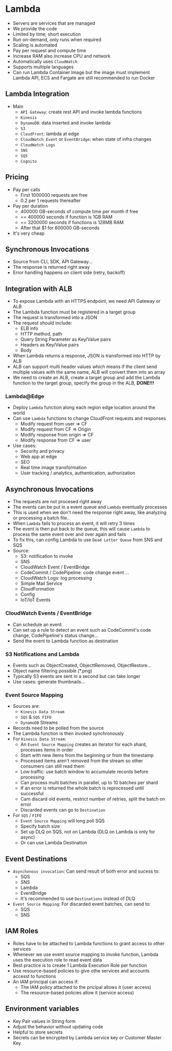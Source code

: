 # Lambda

- Servers are services that are managed
- We provide the code
- Limited by time, short execution
- Run on-demand, only runs when required
- Scaling is automated
- Pay per request and compute time
- Increase RAM also increase CPU and network
- Automatically uses `CloudWatch`
- Supports multiple languages
- Can run Lambda Container Image but the image must implement Lambda API, ECS and Fargate are still recommended to run Docker
## Lambda Integration
- Main
  - `API Gateway`: create rest API and invoke lambda functions
  - `Kinesis`
  - `DynamoDB`: data inserted and invoke lambda
  - `S3`
  - `CloudFront`: lambda at edge
  - `CloudWatch Event` or `EventBridge`: when state of infra changes
  - `CloudWatch Logs`
  - `SNS`
  - `SQS`
  - `Cognito`

## Pricing
- Pay per calls
  - First 1000000 requests are free
  - 0.2 per 1 requests thereafter
- Pay per duration
  - 400000 GB-seconds of compute time per month if free
  - == 400000 seconds if function is 1GB RAM
  - == 3200000 seconds if functions is 128MB RAM
  - After that $1 for 600000 GB-seconds
- It's very cheap

## Synchronous Invocations
- Source from CLI, SDK, API Gateway...
- The response is returned right away
- Error handling happens on client side (retry, backoff)

## Integration with ALB
- To expose Lambda with an HTTPS endpoint, we need API Gateway or ALB
- The Lambda function must be registered in a target group
- The request is transformed into a JSON
- The request should include:
  - ELB info
  - HTTP method, path
  - Query String Parameter as Key/Value pairs
  - Headers as Key/Value pairs
  - Body
- When Lambda returns a response, JSON is transformed into HTTP by ALB
- ALB can support multi header values which means if the client send multiple values with the same name, ALB will convert them into an array
- We need to create an ALB, create a target group and add the Lambda function to the target group, specify the group in the ALB, **DONE!!!**

### Lambda@Edge
- Deploy `Lambda` function along each region edge location around the world
- Can use `Lambda` functions to change CloudFront requests and responses
  - Modify request from user => CF
  - Modify request from CF => Origin
  - Modify response from origin => CF
  - Modify response from CF => user
- Use cases:   
  - Security and privacy
  - Web app at edge
  - SEO
  - Real time image transformation
  - User tracking / analytics, authentication, authorization

## Asynchronous Invocations
- The requests are not procesed right away
- The events can be put in a event queue and `Lambda` eventually processes
- This is used when we don't need the response right away, like analyzing or processing a batch file..
- When `Lambda` fails to process an event, it will retry 3 times
- The event is then put back to the queue, this will cause `Lambda` to process the same event over and over again and fails
- To fix this, can config Lambda to use `Dead Letter Queue` from SNS and SQS
- Source:
  - S3: notification to invoke
  - SNS
  - CloudWatch Event / EventBridge
  - CodeCommit / CodePipeline: code change event ...
  - CloudWatch Logs: log processing
  - Simple Mail Service
  - CloudFormation
  - Config
  - IoT/IoT Events

### CloudWatch Events / EventBridge
- Can schedule an event
- Can set up a rule to detect an event such as CodeCommit's code change, CodePipeline's status change...
- Send the event to Lambda function as destination

### S3 Notifications and Lambda
- Events such as ObjectCreated, ObjecttRemoved, ObjectRestore...
- Object name filtering possible (*.png)
- Typically S3 events are sent in a second but can take longer
- Use cases: generate thumbnails...

### Event Source Mapping
- Sources are:
  - `Kinesis Data Stream`
  - `SQS` & `SQS FIFO`
  - `DynamoDB` Streams
- Records need to be polled from the source
- The Lambda function is then invoked synchronously
- For `Kinesis Data Stream`:
  - An `Event Source Mapping` creates an iterator for each shard, processes items in order
  - Start with new items from the beginning or from the timestamp
  - Processed items aren't removed from the stream so other consumers can still read them
  - Low traffic: use batch window to accumulate records before processing
  - Can process multi batches in parallel, up to 10 batches per shard
  - If an error is returned the whole batch is reprocessed until successful
  - Cam discard old events, restrict number of retries, split the batch on error
  - Discarded events can go to `Destination`
- For `SQS` / `FIFO`
  - `Event Source Mapping` will long poll SQS
  - Specify batch size
  - Set up DLQ on SQS, not on Lambda (DLQ on Lambda is only for async)
  - Or can use Lambda Destination

## Event Destinations
- `Asynchonous invocation`: Can send result of both error and sucess to:
  - SQS
  - SNS
  - Lambda 
  - EventBridge
  - It's recommended to use `Destinations` instead of DLQ
- `Event Source Mapping`: For discarded event batches, can send to:
  - SQS
  - SNS

## IAM Roles 
- Roles have to be attached to Lambda functions to grant access to other services
- Whenever we use event source mapping to invoke function, Lambda uses the execution role to read event data
- Best practice is to create 1 Lambda Execution Role per function 
- Use resource-based policies to give othe services and accounts accesst to functions
- An IAM principal can access if:
  - The IAM policy attached to the pricipal allows it (user access)
  - The resource-based policies allow it (service access)

## Environment variables
- Key Pair values in String form
- Adjust the behavior without updating code
- Helpful to store secrets
- Secrets can be encrypted by Lambda service key or Customer Master Key